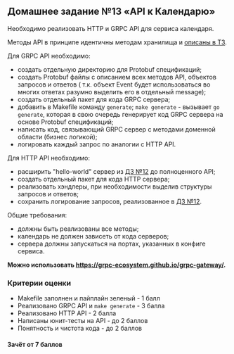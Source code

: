 ## Домашнее задание №13 «API к Календарю»
Необходимо реализовать HTTP и GRPC API для сервиса календаря.

Методы API в принципе идентичны методам хранилища и [описаны в ТЗ](./CALENDAR.MD).

Для GRPC API необходимо:
* создать отдельную директорию для Protobuf спецификаций;
* создать Protobuf файлы с описанием всех методов API, объектов запросов и ответов (
т.к. объект Event будет использоваться во многих ответах разумно выделить его в отдельный message);
* создать отдельный пакет для кода GRPC сервера;
* добавить в Makefile команду `generate`; `make generate` - вызывает `go generate`, которая в свою очередь
генерирует код GRPC сервера на основе Protobuf спецификаций;
* написать код, связывающий GRPC сервер с методами доменной области (бизнес логикой);
* логировать каждый запрос по аналогии с HTTP API.

Для HTTP API необходимо:
* расширить "hello-world" сервер из [ДЗ №12](./12_README.md) до полноценного API;
* создать отдельный пакет для кода HTTP сервера;
* реализовать хэндлеры, при необходимости выделив структуры запросов и ответов;
* сохранить логирование запросов, реализованное в [ДЗ №12](./12_README.md).

Общие требования:
* должны быть реализованы все методы;
* календарь не должен зависеть от кода серверов;
* сервера должны запускаться на портах, указанных в конфиге сервиса.

**Можно использовать https://grpc-ecosystem.github.io/grpc-gateway/.**

### Критерии оценки
- Makefile заполнен и пайплайн зеленый - 1 балл
- Реализовано GRPC API и `make generate` - 3 балла
- Реализовано HTTP API - 2 балла
- Написаны юнит-тесты на API - до 2 баллов
- Понятность и чистота кода - до 2 баллов

#### Зачёт от 7 баллов
